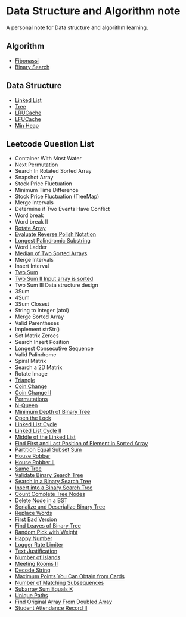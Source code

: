 # Data Structure and Algorithm note
A personal note for Data structure and algorithm learning.

## Algorithm
- [Fibonassi](https://github.com/swksysb1124/DsaNote/blob/main/Fibonassi.md)
- [Binary Search](https://github.com/swksysb1124/DsaNote/blob/main/BinarySearch.md)


## Data Structure
- [Linked List](https://github.com/swksysb1124/DsaNote/blob/main/ListNode.md)
- [Tree](https://github.com/swksysb1124/DsaNote/blob/main/Tree.md)
- [LRUCache](https://github.com/swksysb1124/DsaNote/blob/main/LRUCache.md)
- [LFUCache](https://github.com/swksysb1124/DsaNote/blob/main/LFUCache.md)
- [Min Heap](https://github.com/swksysb1124/DsaNote/blob/main/MinHeap.md)

## Leetcode Question List
- Container With Most Water 
- Next Permutation
- Search In Rotated Sorted Array
- Snapshot Array
- Stock Price Fluctuation
- Minimum Time Difference
- Stock Price Fluctuation (TreeMap)
- Merge Intervals
- Determine if Two Events Have Conflict
- Word break
- Word break II
- [Rotate Array](https://github.com/swksysb1124/DsaNote/blob/main/RotateArrray.md)
- [Evaluate Reverse Polish Notation](https://github.com/swksysb1124/DsaNote/blob/main/EvaluateReversePolishNotation.md)
- [Longest Palindromic Substring](https://github.com/swksysb1124/DsaNote/blob/main/LongestPalindromeSubstring.md)
- Word Ladder
- [Median of Two Sorted Arrays](https://github.com/swksysb1124/DsaNote/blob/main/MedianOfTwoSortedArrays.md)
- Merge Intervals
- Insert Interval
- [Two Sum](https://github.com/swksysb1124/DsaNote/blob/main/TwoSum.md)
- [Two Sum II Input array is sorted](https://github.com/swksysb1124/DsaNote/blob/main/TwoSumSortedArray.md)
- Two Sum III Data structure design
- 3Sum
- 4Sum
- 3Sum Closest
- String to Integer (atoi)
- Merge Sorted Array
- Valid Parentheses
- Implement strStr()
- Set Matrix Zeroes
- Search Insert Position
- Longest Consecutive Sequence
- Valid Palindrome
- Spiral Matrix
- Search a 2D Matrix
- Rotate Image
- [Triangle](https://github.com/swksysb1124/DsaNote/blob/main/Triangle.md)
- [Coin Change](https://github.com/swksysb1124/DsaNote/blob/main/CoinChange.md)
- [Coin Change II](https://github.com/swksysb1124/DsaNote/blob/main/CoinChangeII.md)
- [Permutations](https://github.com/swksysb1124/DsaNote/blob/main/Permutations.md)
- [N-Queen](https://github.com/swksysb1124/DsaNote/blob/main/NQueen.md)
- [Minimum Depth of Binary Tree](https://github.com/swksysb1124/DsaNote/blob/main/MimDepthBT.md)
- [Open the Lock](https://github.com/swksysb1124/DsaNote/blob/main/OpenLock.md)
- [Linked List Cycle](https://github.com/swksysb1124/DsaNote/blob/main/LinkedListCycle.md)
- [Linked List Cycle II](https://github.com/swksysb1124/DsaNote/blob/main/LinkedListCycleII.md)
- [Middle of the Linked List](https://github.com/swksysb1124/DsaNote/blob/main/MiddleLinkedList.md)
- [Find First and Last Position of Element in Sorted Array](https://github.com/swksysb1124/DsaNote/blob/main/FirstLastESortedArray.md)
- [Partition Equal Subset Sum](https://github.com/swksysb1124/DsaNote/blob/main/PartitionEqualSubsetSum.md)
- [House Robber](https://github.com/swksysb1124/DsaNote/blob/main/HouseRobber.md)
- [House Robber II](https://github.com/swksysb1124/DsaNote/blob/main/HouseRobberII.md)
- [Same Tree](https://github.com/swksysb1124/DsaNote/blob/main/SameTree.md)
- [Validate Binary Search Tree](https://github.com/swksysb1124/DsaNote/blob/main/ValidBST.md)
- [Search in a Binary Search Tree](https://github.com/swksysb1124/DsaNote/blob/main/SearchInBST.md)
- [Insert into a Binary Search Tree](https://github.com/swksysb1124/DsaNote/blob/main/InsertIntoBST.md)
- [Count Complete Tree Nodes](https://github.com/swksysb1124/DsaNote/blob/main/CountCBT.md)
- [Delete Node in a BST](https://github.com/swksysb1124/DsaNote/blob/main/DeleteBST.md)
- [Serialize and Deserialize Binary Tree](https://github.com/swksysb1124/DsaNote/blob/main/SerializeDeserializeBT.md)
- [Replace Words](https://github.com/swksysb1124/DsaNote/blob/main/ReplaceWords.md)
- [First Bad Version](https://github.com/swksysb1124/DsaNote/blob/main/FirstBadVersion.md)
- [Find Leaves of Binary Tree](https://github.com/swksysb1124/DsaNote/blob/main/FindBinaryLeaves.md)
- [Random Pick with Weight](https://github.com/swksysb1124/DsaNote/blob/main/RandomPickWithWeight.md)
- [Happy Number](https://github.com/swksysb1124/DsaNote/blob/main/HappyNumber.md)
- [Logger Rate Limiter](https://github.com/swksysb1124/DsaNote/blob/main/LoggerRateLimiter.md)
- [Text Justification](https://github.com/swksysb1124/DsaNote/blob/main/TextJustification.md)
- [Number of Islands](https://github.com/swksysb1124/DsaNote/blob/main/NumberOfIslands.md)
- [Meeting Rooms II](https://github.com/swksysb1124/DsaNote/blob/main/MeetingRoomsII.md)
- [Decode String](https://github.com/swksysb1124/DsaNote/blob/main/DecodeString.md)
- [Maximum Points You Can Obtain from Cards](https://github.com/swksysb1124/DsaNote/blob/main/MaximumPointsObtainFromCards.md)
- [Number of Matching Subsequences](https://github.com/swksysb1124/DsaNote/blob/main/NumberOfMatchingSubsequences.md)
- [Subarray Sum Equals K](https://github.com/swksysb1124/DsaNote/blob/main/SubarraySumEqualsK.md)
- [Unique Paths](https://github.com/swksysb1124/DsaNote/blob/main/UniquePaths.md)
- [Find Original Array From Doubled Array](https://github.com/swksysb1124/DsaNote/blob/main/FindOriginalArrayFromDoubledArray.md)
- [Student Attendance Record II](https://github.com/swksysb1124/DsaNote/blob/main/StudentAttendanceRecordII.md)